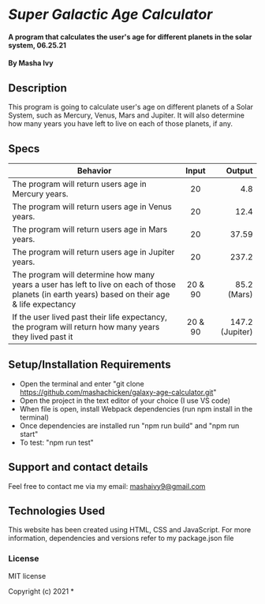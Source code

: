 # _Super Galactic Age Calculator_
#### A program that calculates the user's age for different planets in the solar system, 06.25.21
#### By Masha Ivy
## Description
This program is going to calculate user's age on different planets of a Solar System, such as Mercury, Venus, Mars and Jupiter. It will also determine how many years you have left to live on each of those planets, if any.
## Specs

| Behavior       | Input         | Output  |
| ------------- |:-------------:| -----:|
| The program will return users age in Mercury years.    | 20 | 4.8 |
| The program will return users age in Venus years.      | 20 | 12.4 |
| The program will return users age in Mars years.       | 20 | 37.59 |
| The program will return users age in Jupiter years.       | 20 | 237.2 |
| The program will determine how many years a user has left to live on each of those planets  (in earth years) based on their age & life expectancy  | 20 & 90 | 85.2 (Mars) |
| If the user lived past their life expectancy, the program will return how many years they lived past it| 20 & 90 | 147.2 (Jupiter) |

## Setup/Installation Requirements
* Open the terminal and enter "git clone https://github.com/mashachicken/galaxy-age-calculator.git"
* Open the project in the text editor of your choice (I use VS code)
* When file is open, install Webpack dependencies (run npm install in the terminal)
* Once dependencies are installed run "npm run build" and "npm run start"
* To test: "npm run test"

## Support and contact details
Feel free to contact me via my email:
mashaivy9@gmail.com

## Technologies Used
This website has been created using HTML, CSS and JavaScript. For more information, dependencies and versions refer to my package.json file

### License
MIT license

Copyright (c) 2021 *